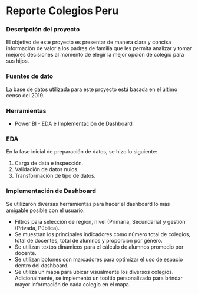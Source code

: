 # Reporte Colegios Peru

### Descripción del proyecto

El objetivo de este proyecto es presentar de manera clara y concisa información de valor a los padres de familia que les permita analizar y tomar mejores decisiones al momento de elegir la mejor opción de colegio para sus hijos.

### Fuentes de dato

La base de datos utilizada para este proyecto está basada en el último censo del 2019.

### Herramientas

- Power BI - EDA e Implementación de Dashboard

### EDA

En la fase inicial de preparación de datos, se hizo lo siguiente:
1. Carga de data e inspección.
2. Validación de datos nulos.
3. Transformación de tipo de datos.

### Implementación de Dashboard

Se utilizaron diversas herramientas para hacer el dashboard lo más amigable posible con el usuario.

- Filtros para selección de región, nivel (Primaria, Secundaria) y gestión (Privada, Pública).
- Se muestran los principales indicadores como número total de colegios, total de docentes, total de alumnos y proporción por género.
- Se utilizan textos dinámicos para el cálculo de alumnos promedio por docente.
- Se utilizan botones con marcadores para optimizar el uso de espacio dentro del dashboard.
- Se utiliza un mapa para ubicar visualmente los diversos colegios. Adicionalmente, se implementó un tooltip personalizado para brindar mayor información de cada colegio en el mapa.
